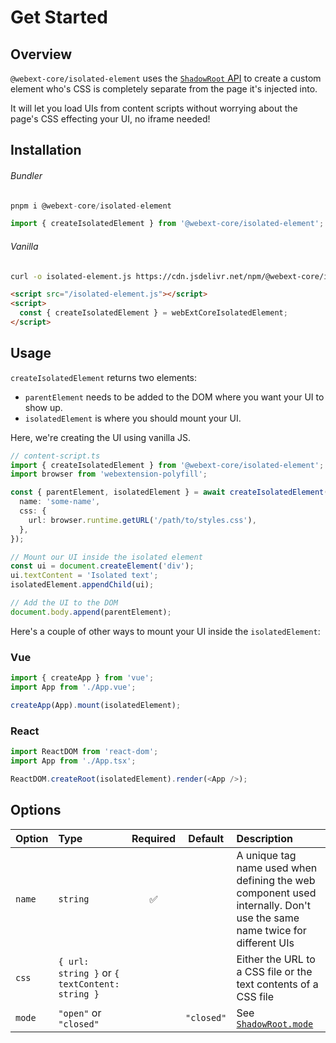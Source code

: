 # Get Started

<ChipGroup>
  <Chip text="MV2" type="manifest" />
  <Chip text="MV3" type="manifest" />
  <Chip text="Chrome" type="browser" />
  <Chip text="Firefox" type="browser" />
  <Chip text="Safari" type="browser" />
</ChipGroup>

## Overview

`@webext-core/isolated-element` uses the [`ShadowRoot` API](https://developer.mozilla.org/en-US/docs/Web/API/Element/shadowRoot) to create a custom element who's CSS is completely separate from the page it's injected into.

It will let you load UIs from content scripts without worrying about the page's CSS effecting your UI, no iframe needed!

## Installation

###### Bundler

```ts
pnpm i @webext-core/isolated-element
```

```ts
import { createIsolatedElement } from '@webext-core/isolated-element';
```

###### Vanilla

```sh
curl -o isolated-element.js https://cdn.jsdelivr.net/npm/@webext-core/isolated-element/lib/index.global.js
```

```html
<script src="/isolated-element.js"></script>
<script>
  const { createIsolatedElement } = webExtCoreIsolatedElement;
</script>
```

## Usage

`createIsolatedElement` returns two elements:

- `parentElement` needs to be added to the DOM where you want your UI to show up.
- `isolatedElement` is where you should mount your UI.

Here, we're creating the UI using vanilla JS.

```ts
// content-script.ts
import { createIsolatedElement } from '@webext-core/isolated-element';
import browser from 'webextension-polyfill';

const { parentElement, isolatedElement } = await createIsolatedElement({
  name: 'some-name',
  css: {
    url: browser.runtime.getURL('/path/to/styles.css'),
  },
});

// Mount our UI inside the isolated element
const ui = document.createElement('div');
ui.textContent = 'Isolated text';
isolatedElement.appendChild(ui);

// Add the UI to the DOM
document.body.append(parentElement);
```

Here's a couple of other ways to mount your UI inside the `isolatedElement`:

### Vue

```ts
import { createApp } from 'vue';
import App from './App.vue';

createApp(App).mount(isolatedElement);
```

### React

```ts
import ReactDOM from 'react-dom';
import App from './App.tsx';

ReactDOM.createRoot(isolatedElement).render(<App />);
```

## Options

| Option | Type                                           | Required |  Default   | Description                                                                                                             |
| :----- | :--------------------------------------------- | :------: | :--------: | :---------------------------------------------------------------------------------------------------------------------- |
| `name` | `string`                                       |    ✅    |            | A unique tag name used when defining the web component used internally. Don't use the same name twice for different UIs |
| `css`  | `{ url: string }` or `{ textContent: string }` |          |            | Either the URL to a CSS file or the text contents of a CSS file                                                         |
| `mode` | `"open"` or `"closed"`                         |          | `"closed"` | See [`ShadowRoot.mode`](https://developer.mozilla.org/en-US/docs/Web/API/ShadowRoot/mode)                               |
